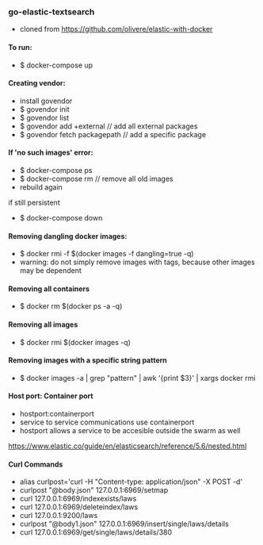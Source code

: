 ### go-elastic-textsearch
- cloned from https://github.com/olivere/elastic-with-docker

#### To run:
- $ docker-compose up


#### Creating vendor:
- install govendor
- $ govendor init
- $ govendor list
- $ govendor add +external // add all external packages
- $ govendor fetch packagepath // add a specific package


#### If 'no such images' error:
- $ docker-compose ps
- $ docker-compose rm // remove all old images
- rebuild again

if still persistent
- $ docker-compose down


#### Removing dangling docker images:
- $ docker rmi -f $(docker images -f dangling=true -q)
- warning: do not simply remove images with <noname> tags, because other images may be dependent

#### Removing all containers
- $ docker rm $(docker ps -a -q)

#### Removing all images
- $ docker rmi $(docker images -q)

#### Removing images with a specific string pattern
- $ docker images -a | grep "pattern" | awk '{print $3}' | xargs docker rmi

#### Host port: Container port
- hostport:containerport
- service to service communications use containerport
- hostport allows a service to be accesible outside the swarm as well


https://www.elastic.co/guide/en/elasticsearch/reference/5.6/nested.html

#### Curl Commands
- alias curlpost='curl -H "Content-type: application/json" -X POST -d'
- curlpost "@body.json" 127.0.0.1:6969/setmap
- curl 127.0.0.1:6969/indexexists/laws
- curl 127.0.0.1:6969/deleteindex/laws
- curl 127.0.0.1:9200/laws
- curlpost "@body1.json" 127.0.0.1:6969/insert/single/laws/details
- curl 127.0.0.1:6969/get/single/laws/details/380


